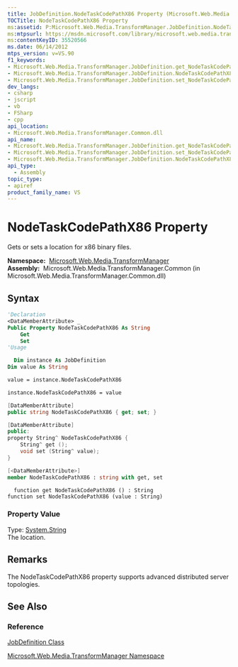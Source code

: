 ```yaml
---
title: JobDefinition.NodeTaskCodePathX86 Property (Microsoft.Web.Media.TransformManager)
TOCTitle: NodeTaskCodePathX86 Property
ms:assetid: P:Microsoft.Web.Media.TransformManager.JobDefinition.NodeTaskCodePathX86
ms:mtpsurl: https://msdn.microsoft.com/library/microsoft.web.media.transformmanager.jobdefinition.nodetaskcodepathx86(v=VS.90)
ms:contentKeyID: 35520566
ms.date: 06/14/2012
mtps_version: v=VS.90
f1_keywords:
- Microsoft.Web.Media.TransformManager.JobDefinition.get_NodeTaskCodePathX86
- Microsoft.Web.Media.TransformManager.JobDefinition.NodeTaskCodePathX86
- Microsoft.Web.Media.TransformManager.JobDefinition.set_NodeTaskCodePathX86
dev_langs:
- csharp
- jscript
- vb
- FSharp
- cpp
api_location:
- Microsoft.Web.Media.TransformManager.Common.dll
api_name:
- Microsoft.Web.Media.TransformManager.JobDefinition.get_NodeTaskCodePathX86
- Microsoft.Web.Media.TransformManager.JobDefinition.set_NodeTaskCodePathX86
- Microsoft.Web.Media.TransformManager.JobDefinition.NodeTaskCodePathX86
api_type:
  - Assembly
topic_type:
- apiref
product_family_name: VS
---
```


# NodeTaskCodePathX86 Property

Gets or sets a location for x86 binary files.

**Namespace:**  [Microsoft.Web.Media.TransformManager](microsoft-web-media-transformmanager-namespace.md)  
**Assembly:**  Microsoft.Web.Media.TransformManager.Common (in Microsoft.Web.Media.TransformManager.Common.dll)

## Syntax

```vb
'Declaration
<DataMemberAttribute> _
Public Property NodeTaskCodePathX86 As String
    Get
    Set
'Usage

  Dim instance As JobDefinition
Dim value As String

value = instance.NodeTaskCodePathX86

instance.NodeTaskCodePathX86 = value
```

```csharp
[DataMemberAttribute]
public string NodeTaskCodePathX86 { get; set; }
```

```cpp
[DataMemberAttribute]
public:
property String^ NodeTaskCodePathX86 {
    String^ get ();
    void set (String^ value);
}
```

``` fsharp
[<DataMemberAttribute>]
member NodeTaskCodePathX86 : string with get, set
```

```jscript
  function get NodeTaskCodePathX86 () : String
function set NodeTaskCodePathX86 (value : String)
```

### Property Value

Type: [System.String](https://msdn.microsoft.com/library/s1wwdcbf)  
The location.  

## Remarks

The NodeTaskCodePathX86 property supports advanced distributed server topologies.

## See Also

### Reference

[JobDefinition Class](jobdefinition-class-microsoft-web-media-transformmanager.md)

[Microsoft.Web.Media.TransformManager Namespace](microsoft-web-media-transformmanager-namespace.md)

